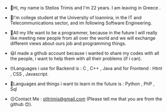 - 👋Hi, my name is Stelios Trimis and I'm 22 years. I am leaving in Greece .

- 👀I'm college student at the University of Ioannina, in the IT and Telecommunications sector, and im following Software Engineering. 

- 🙌All my life want to be a programmer, because in the future I will really like meeting new people from all over the world and we will exchange different views about ours job
      and programming things.
      
- 😃I made a github account because i wanted to share my codes with all the people, i want to help them with all their problems (if i can).

- 🤓Languages i use for Backend is : C , C++ , Java and for Frontend : Html , CSS , Javascript.

- 🧐Languages and things i want to learn in the future is : Python , PhP , Sql 

- 😉Contact Me : stltrimis@gmail.com (Please tell me that you are from the github 😊).
